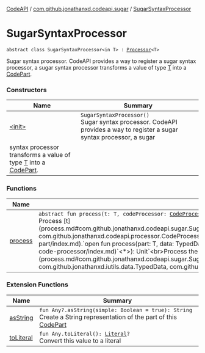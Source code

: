 [CodeAPI](../../index.md) / [com.github.jonathanxd.codeapi.sugar](../index.md) / [SugarSyntaxProcessor](.)

# SugarSyntaxProcessor

`abstract class SugarSyntaxProcessor<in T> : `[`Processor`](../../com.github.jonathanxd.codeapi.processor/-processor/index.md)`<T>`

Sugar syntax processor. CodeAPI provides a way to register a sugar syntax processor, a sugar
syntax processor transforms a value of type [T](#) into a [CodePart](../../com.github.jonathanxd.codeapi/-code-part/index.md).

### Constructors

| Name | Summary |
|---|---|
| [&lt;init&gt;](-init-.md) | `SugarSyntaxProcessor()`<br>Sugar syntax processor. CodeAPI provides a way to register a sugar syntax processor, a sugar
syntax processor transforms a value of type [T](#) into a [CodePart](../../com.github.jonathanxd.codeapi/-code-part/index.md). |

### Functions

| Name | Summary |
|---|---|
| [process](process.md) | `abstract fun process(t: T, codeProcessor: `[`CodeProcessor`](../../com.github.jonathanxd.codeapi.processor/-code-processor/index.md)`<*>): `[`CodePart`](../../com.github.jonathanxd.codeapi/-code-part/index.md)<br>Process [t](process.md#com.github.jonathanxd.codeapi.sugar.SugarSyntaxProcessor$process(com.github.jonathanxd.codeapi.sugar.SugarSyntaxProcessor.T, com.github.jonathanxd.codeapi.processor.CodeProcessor((kotlin.Any)))/t) and transforms in [CodePart](../../com.github.jonathanxd.codeapi/-code-part/index.md).`open fun process(part: T, data: TypedData, codeProcessor: `[`CodeProcessor`](../../com.github.jonathanxd.codeapi.processor/-code-processor/index.md)`<*>): Unit`<br>Process the [part](process.md#com.github.jonathanxd.codeapi.sugar.SugarSyntaxProcessor$process(com.github.jonathanxd.codeapi.sugar.SugarSyntaxProcessor.T, com.github.jonathanxd.iutils.data.TypedData, com.github.jonathanxd.codeapi.processor.CodeProcessor((kotlin.Any)))/part). |

### Extension Functions

| Name | Summary |
|---|---|
| [asString](../../com.github.jonathanxd.codeapi.util/kotlin.-any/as-string.md) | `fun Any?.asString(simple: Boolean = true): String`<br>Create a String representation of the part of this [CodePart](../../com.github.jonathanxd.codeapi/-code-part/index.md) |
| [toLiteral](../../com.github.jonathanxd.codeapi.util.conversion/kotlin.-any/to-literal.md) | `fun Any.toLiteral(): `[`Literal`](../../com.github.jonathanxd.codeapi.literal/-literal/index.md)`?`<br>Convert this value to a literal |
